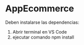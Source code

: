 # AppEcommerce

Deben instalarse las dependencias:
 1) Abrir terminal en VS Code
 2) ejecutar comando npm install
